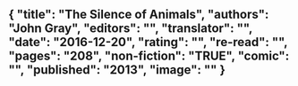 {
 "title": "The Silence of Animals",
 "authors": "John Gray",
 "editors": "",
 "translator": "",
 "date": "2016-12-20",
 "rating": "",
 "re-read": "",
 "pages": "208",
 "non-fiction": "TRUE",
 "comic": "",
 "published": "2013",
 "image": ""
}
---

